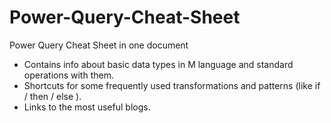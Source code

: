 # Power-Query-Cheat-Sheet
Power Query Cheat Sheet in one document

* Contains info about basic data types in M language and standard operations with them.
* Shortcuts for some frequently used transformations and patterns (like if / then / else ).
* Links to the most useful blogs.
